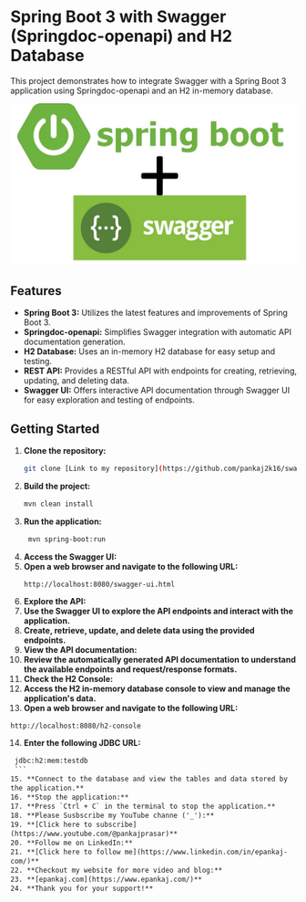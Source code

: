 # Spring Boot 3 with Swagger (Springdoc-openapi) and H2 Database

This project demonstrates how to integrate Swagger with a Spring Boot 3 application using Springdoc-openapi and an H2 in-memory database.

![Banner](https://github.com/pankaj2k16/swagger/blob/main/src/main/resources/static/public/Banner.jpg)
## Features

* **Spring Boot 3:**  Utilizes the latest features and improvements of Spring Boot 3.
* **Springdoc-openapi:**  Simplifies Swagger integration with automatic API documentation generation.
* **H2 Database:**  Uses an in-memory H2 database for easy setup and testing.
* **REST API:** Provides a RESTful API with endpoints for creating, retrieving, updating, and deleting data.
* **Swagger UI:**  Offers interactive API documentation through Swagger UI for easy exploration and testing of endpoints.

## Getting Started

1. **Clone the repository:**
   ```bash
   git clone [Link to my repository](https://github.com/pankaj2k16/swagger.git)
   ```
2. **Build the project:**
   ```bash
   mvn clean install
   ```
3. **Run the application:**
   ```bash
    mvn spring-boot:run
    ```
4. **Access the Swagger UI:**
5. **Open a web browser and navigate to the following URL:**
   ```
   http://localhost:8080/swagger-ui.html
   ```
6. **Explore the API:**
7. **Use the Swagger UI to explore the API endpoints and interact with the application.**
8. **Create, retrieve, update, and delete data using the provided endpoints.**
9. **View the API documentation:**
10. **Review the automatically generated API documentation to understand the available endpoints and request/response formats.**
11. **Check the H2 Console:**
12. **Access the H2 in-memory database console to view and manage the application's data.**
13. **Open a web browser and navigate to the following URL:**
   ```
   http://localhost:8080/h2-console
   ```
14. **Enter the following JDBC URL:**
   ```
    jdbc:h2:mem:testdb
    ```
15. **Connect to the database and view the tables and data stored by the application.**
16. **Stop the application:**
17. **Press `Ctrl + C` in the terminal to stop the application.**
18. **Please Susbscribe my YouTube channe ('_'):**
19. **[Click here to subscribe](https://www.youtube.com/@pankajprasar)**
20. **Follow me on LinkedIn:**
21. **[Click here to follow me](https://www.linkedin.com/in/epankaj-com/)**
22. **Checkout my website for more video and blog:**
23. **[epankaj.com](https://www.epankaj.com/)**
24. **Thank you for your support!**

